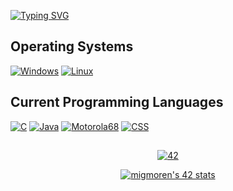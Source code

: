 [![Typing SVG](https://readme-typing-svg.demolab.com?size=25&duration=3000&pause=1500&color=F7C000&center=true&vCenter=true&width=600&lines=UNDER+CONSTRUCTION+:])](https://git.io/typing-svg)

## Operating Systems
<p>
 	<a href="#"><img alt="Windows" src="https://img.shields.io/badge/Windows-2196F3?style=flat-square&logo=windows&logoColor=white?"></a>
	<a href="#"><img alt="Linux" src="https://img.shields.io/badge/Linux-F5B041?style=flat-square&logo=linux&logoColor=black"></a>
</p>

## Current Programming Languages
<p>
	<a href="#"><img alt="C" src="https://img.shields.io/badge/C%20-%232370ED.svg?logo=c&logoColor=white"></a>
	<a href="#"><img alt="Java" src="https://img.shields.io/badge/C%23-239120.svg?logo=c-sharp&logoColor=white"></a>
	<a href="#"><img alt="Motorola68" src="https://img.shields.io/badge/HTML%20-%23E34F26.svg?logo=html5&logoColor=white"></a>
	<a href="#"><img alt="CSS" src="https://img.shields.io/badge/CSS%20-%231572B6.svg?logo=css3&logoColor=white"></a>
	
</p>

##
<p align="center">
	<a href="#"><img alt = "42" src="https://img.shields.io/badge-000000?style=social&logo=42&logoColor=black?"></a>
</p>
<p align="center">
<a href="https://profile.intra.42.fr/users/migmoren"><img src="https://badge42.vercel.app/api/v2/cl96t7c1700110gmirv4hhet0/stats?cursusId=21&coalitionId=66" alt="migmoren's 42 stats" /></a>
</p>
